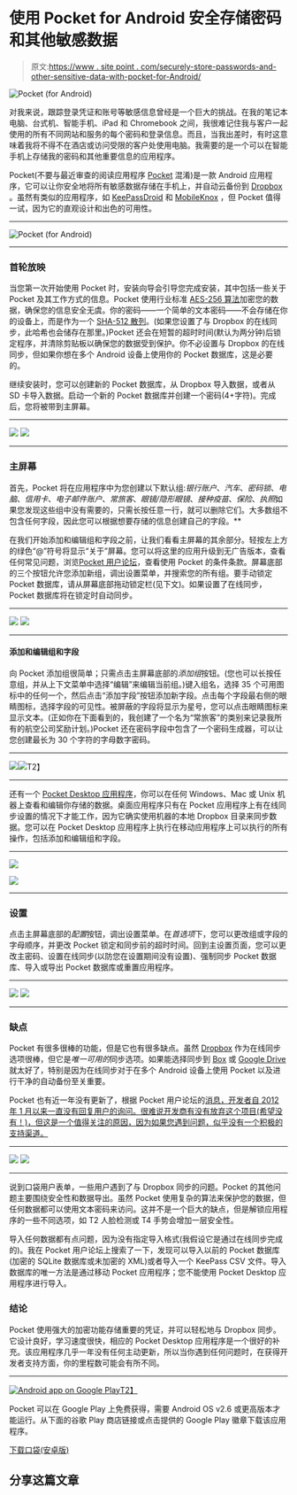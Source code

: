 # 使用 Pocket for Android 安全存储密码和其他敏感数据

> 原文:[https://www . site point . com/securely-store-passwords-and-other-sensitive-data-with-pocket-for-Android/](https://www.sitepoint.com/securely-store-passwords-and-other-sensitive-data-with-pocket-for-android/)

![Pocket (for Android)](../Images/4df503414ef0c10f48e4869c559c36f7.png)

对我来说，跟踪登录凭证和账号等敏感信息曾经是一个巨大的挑战。在我的笔记本电脑、台式机、智能手机、iPad 和 Chromebook 之间，我很难记住我与客户一起使用的所有不同网站和服务的每个密码和登录信息。而且，当我出差时，有时这意味着我将不得不在酒店或访问受限的客户处使用电脑。我需要的是一个可以在智能手机上存储我的密码和其他重要信息的应用程序。

Pocket(不要与最近审查的阅读应用程序 [Pocket](https://www.sitepoint.com/make-the-most-of-your-time-offline-save-articles-videos-and-images-for-later-viewing-with-pocket/#fbid=qNYNdXzbGnf) 混淆)是一款 Android 应用程序，它可以让你安全地将所有敏感数据存储在手机上，并自动云备份到 [Dropbox](https://www.dropbox.com/) 。虽然有类似的应用程序，如 [KeePassDroid](https://play.google.com/store/apps/details?id=com.android.keepass) 和 [MobileKnox](https://play.google.com/store/apps/details?id=de.javawi.mobileknox) ，但 Pocket 值得一试，因为它的直观设计和出色的可用性。

* * *

![Pocket (for Android)](../Images/b1e029839bdd92f60702ea37f605913a.png)

* * *

### 首轮放映

当您第一次开始使用 Pocket 时，安装向导会引导您完成安装，其中包括一些关于 Pocket 及其工作方式的信息。Pocket 使用行业标准 [AES-256 算法](https://en.wikipedia.org/wiki/Advanced_Encryption_Standard)加密您的数据，确保您的信息安全无虞。你的密码——一个简单的文本密码——不会存储在你的设备上，而是作为一个 [SHA-512 散列](https://en.wikipedia.org/wiki/SHA-2)。(如果您设置了与 Dropbox 的在线同步，此哈希也会储存在那里。)Pocket 还会在短暂的超时时间(默认为两分钟)后锁定程序，并清除剪贴板以确保您的数据受到保护。你不必设置与 Dropbox 的在线同步，但如果你想在多个 Android 设备上使用你的 Pocket 数据库，这是必要的。

继续安装时，您可以创建新的 Pocket 数据库，从 Dropbox 导入数据，或者从 SD 卡导入数据。启动一个新的 Pocket 数据库并创建一个密码(4+字符)。完成后，您将被带到主屏幕。

* * *

![](../Images/62583f64ede4cb5dfb75e044dca8507f.png) ![](../Images/929c6b8f27fa0ef7c432ed0928e941ea.png)

* * *

### 主屏幕

首先，Pocket 将在应用程序中为您创建以下默认组:*银行账户*、*汽车*、*密码锁*、*电脑*、*信用卡*、*电子邮件账户*、*常旅客*、*眼镜/隐形眼镜*、*接种疫苗*、*保险*、*执照*如果您发现这些组中没有需要的，只需长按任意一行，就可以删除它们。大多数组不包含任何字段，因此您可以根据想要存储的信息创建自己的字段。**

在我们开始添加和编辑组和字段之前，让我们看看主屏幕的其余部分。轻按左上方的绿色“@”符号将显示“关于”屏幕。您可以将这里的应用升级到无广告版本，查看任何常见问题，浏览[Pocket 用户论坛](https://pocket-for-android.1047292.n5.nabble.com/)，查看使用 Pocket 的条件条款。屏幕底部的三个按钮允许您添加新组，调出设置菜单，并搜索您的所有组。要手动锁定 Pocket 数据库，请从屏幕底部拖动锁定栏(见下文)。如果设置了在线同步，Pocket 数据库将在锁定时自动同步。

* * *

![](../Images/7fd58f5834f7b0bebc33705ceba948d3.png) ![](../Images/7903fbe1430f946311a31d3a0a48e2a5.png)

* * *

#### 添加和编辑组和字段

向 Pocket 添加组很简单；只需点击主屏幕底部的*添加组*按钮。(您也可以长按任意组，并从上下文菜单中选择“编辑”来编辑当前组。)键入组名，选择 35 个可用图标中的任何一个，然后点击“添加字段”按钮添加新字段。点击每个字段最右侧的眼睛图标，选择字段的可见性。被屏蔽的字段将显示为星号，您可以点击眼睛图标来显示文本。(正如你在下面看到的，我创建了一个名为“常旅客”的类别来记录我所有的航空公司奖励计划。)Pocket 还在密码字段中包含了一个密码生成器，可以让您创建最长为 30 个字符的字母数字密码。

* * *

![](../Images/f17fc7f0f1053645bdf5b783ea70b127.png)![](../Images/68a95e3bdb032443e3a273c1246fc29a.png)T2】

* * *

还有一个 [Pocket Desktop 应用程序](https://timothyjc.blogspot.com/2010/12/wallet-for-android.html)，你可以在任何 Windows、Mac 或 Unix 机器上查看和编辑你存储的数据。桌面应用程序只有在 Pocket 应用程序上有在线同步设置的情况下才能工作，因为它确实使用机器的本地 Dropbox 目录来同步数据。您可以在 Pocket Desktop 应用程序上执行在移动应用程序上可以执行的所有操作，包括添加和编辑组和字段。

* * *

![](../Images/610f05e74cd3f710006755fd06723bad.png)

![](../Images/8a77b30f661218b30bf12282c5f2ed13.png)

* * *

### 设置

点击主屏幕底部的*配置*按钮，调出设置菜单。在*首选项*下，您可以更改组或字段的字母顺序，并更改 Pocket 锁定和同步前的超时时间。回到主设置页面，您可以更改主密码、设置在线同步(以防您在设置期间没有设置)、强制同步 Pocket 数据库、导入或导出 Pocket 数据库或重置应用程序。

* * *

![](../Images/4c427fc42d5f3a27400f0274b077f8ff.png) ![](../Images/f3894b72f644d7eb49b4d443ee3b99c7.png)

* * *

### 缺点

Pocket 有很多很棒的功能，但是它也有很多缺点。虽然 [Dropbox](https://www.dropbox.com/) 作为在线同步选项很棒，但它是*唯一可用的*同步选项。如果能选择同步到 [Box](https://play.google.com/store/apps/details?id=com.box.android&hl=en) 或 [Google Drive](https://play.google.com/store/apps/details?id=com.google.android.apps.docs&hl=en) 就太好了，特别是因为在线同步对于在多个 Android 设备上使用 Pocket 以及进行干净的自动备份至关重要。

Pocket 也有近一年没有更新了，根据 Pocket 用户论坛的[消息，开发者自 2012 年 1 月以来一直没有回复用户的询问。很难说开发商有没有放弃这个项目(希望没有！)，但这是一个值得关注的原因，因为如果您遇到问题，似乎没有一个积极的支持渠道。](https://pocket-for-android.1047292.n5.nabble.com/)

* * *

![](../Images/886999417b1c6a96edb337ece4400e86.png) ![](../Images/129b4c306b39e94958c6b3d8440a4529.png)

* * *

说到口袋用户表单，一些用户遇到了与 Dropbox 同步的问题。Pocket 的其他问题主要围绕安全性和数据导出。虽然 Pocket 使用复杂的算法来保护您的数据，但任何数据都可以使用文本密码来访问。这并不是一个巨大的缺点，但是解锁应用程序的一些不同选项，如 T2 人脸检测或 T4 手势会增加一层安全性。

导入任何数据都有点问题，因为没有指定导入格式(我假设它是通过在线同步完成的)。我在 Pocket 用户论坛上搜索了一下，发现可以导入以前的 Pocket 数据库(加密的 SQLite 数据库或未加密的 XML)或者导入一个 KeePass CSV 文件。导入数据库的唯一方法是通过移动 Pocket 应用程序；您不能使用 Pocket Desktop 应用程序进行导入。

### 结论

Pocket 使用强大的加密功能存储重要的凭证，并可以轻松地与 Dropbox 同步。它设计良好，学习速度很快，相应的 Pocket Desktop 应用程序是一个很好的补充。该应用程序几乎一年没有任何主动更新，所以当你遇到任何问题时，在获得开发者支持方面，你的里程数可能会有所不同。

* * *

[![Android app on Google Play](../Images/f11258c95b5305dc597904a9367e69b8.png)T2】](https://play.google.com/store/apps/details?id=com.citc.wallet&hl=en)

Pocket 可以在 Google Play 上免费获得，需要 Android OS v2.6 或更高版本才能运行。从下面的谷歌 Play 商店链接或点击提供的 Google Play 徽章下载该应用程序。

[下载口袋(安卓版)](https://play.google.com/store/apps/details?id=com.citc.wallet&hl=en)

## 分享这篇文章